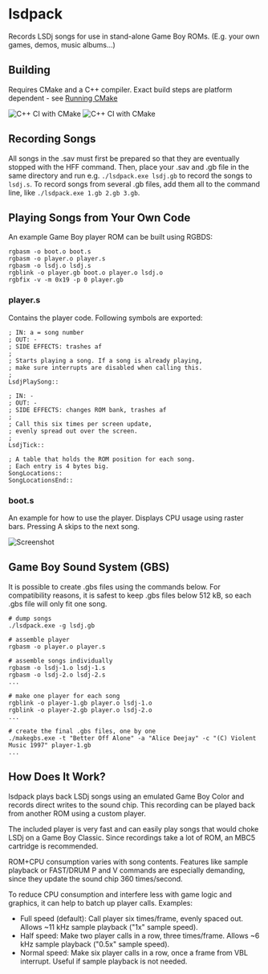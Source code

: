 # lsdpack

Records LSDj songs for use in stand-alone Game Boy ROMs. (E.g. your own games, demos, music albums...)

## Building
Requires CMake and a C++ compiler. Exact build steps are platform dependent - see [Running CMake](https://cmake.org/runningcmake/)

![C++ CI with CMake](https://github.com/jkotlinski/lsdpack/workflows/CMake-Ubuntu/badge.svg)
![C++ CI with CMake](https://github.com/jkotlinski/lsdpack/workflows/CMake-Windows/badge.svg)

## Recording Songs

All songs in the .sav must first be prepared so that they are eventually stopped with the HFF command. Then, place your .sav and .gb file in the same directory and run e.g. `./lsdpack.exe lsdj.gb` to record the songs to `lsdj.s`. To record songs from several .gb files, add them all to the command line, like `./lsdpack.exe 1.gb 2.gb 3.gb`.

## Playing Songs from Your Own Code

An example Game Boy player ROM can be built using RGBDS:

    rgbasm -o boot.o boot.s
    rgbasm -o player.o player.s
    rgbasm -o lsdj.o lsdj.s
    rgblink -o player.gb boot.o player.o lsdj.o
    rgbfix -v -m 0x19 -p 0 player.gb

### player.s

Contains the player code. Following symbols are exported:

    ; IN: a = song number
    ; OUT: -
    ; SIDE EFFECTS: trashes af
    ;
    ; Starts playing a song. If a song is already playing,
    ; make sure interrupts are disabled when calling this.
    ;
    LsdjPlaySong::

    ; IN: -
    ; OUT: -
    ; SIDE EFFECTS: changes ROM bank, trashes af
    ;
    ; Call this six times per screen update,
    ; evenly spread out over the screen.
    ;
    LsdjTick::

    ; A table that holds the ROM position for each song.
    ; Each entry is 4 bytes big.
    SongLocations::
    SongLocationsEnd::

### boot.s

An example for how to use the player. Displays CPU usage
using raster bars. Pressing A skips to the next song.

![Screenshot](/docs/screenshot.png)

## Game Boy Sound System (GBS)

It is possible to create .gbs files using the commands below. For compatibility reasons, it is safest to keep .gbs files below 512 kB, so each .gbs file will only fit one song.

    # dump songs
	./lsdpack.exe -g lsdj.gb

    # assemble player
	rgbasm -o player.o player.s

    # assemble songs individually
	rgbasm -o lsdj-1.o lsdj-1.s
	rgbasm -o lsdj-2.o lsdj-2.s
    ...

    # make one player for each song
	rgblink -o player-1.gb player.o lsdj-1.o
	rgblink -o player-2.gb player.o lsdj-2.o
    ...

    # create the final .gbs files, one by one
	./makegbs.exe -t "Better Off Alone" -a "Alice Deejay" -c "(C) Violent Music 1997" player-1.gb
    ...

## How Does It Work?

lsdpack plays back LSDj songs using an emulated Game Boy Color and records direct writes to the sound chip. This recording can be played back from another ROM using a custom player.

The included player is very fast and can easily play songs that would choke LSDj on a Game Boy Classic. Since recordings take a lot of ROM, an MBC5 cartridge is recommended.

ROM+CPU consumption varies with song contents. Features like sample playback or FAST/DRUM P and V commands are especially demanding, since they update the sound chip 360 times/second.

To reduce CPU consumption and interfere less with game logic and graphics, it can help to batch up player calls. Examples:

 * Full speed (default): Call player six times/frame, evenly spaced out. Allows ~11 kHz sample playback ("1x" sample speed).
 * Half speed: Make two player calls in a row, three times/frame. Allows ~6 kHz sample playback ("0.5x" sample speed).
 * Normal speed: Make six player calls in a row, once a frame from VBL interrupt. Useful if sample playback is not needed.
